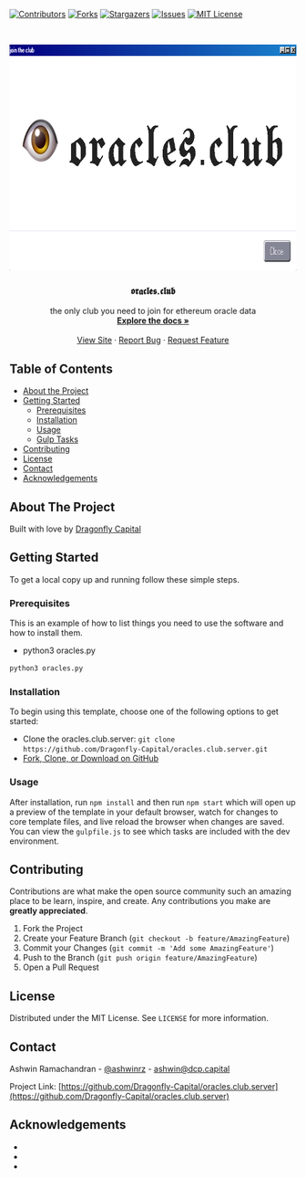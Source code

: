 <!-- PROJECT SHIELDS -->
<!--
*** I'm using markdown "reference style" links for readability.
*** Reference links are enclosed in brackets [ ] instead of parentheses ( ).
*** See the bottom of this document for the declaration of the reference variables
*** for contributors-url, forks-url, etc. This is an optional, concise syntax you may use.
*** https://www.markdownguide.org/basic-syntax/#reference-style-links
-->
[![Contributors][contributors-shield]][contributors-url]
[![Forks][forks-shield]][forks-url]
[![Stargazers][stars-shield]][stars-url]
[![Issues][issues-shield]][issues-url]
[![MIT License][license-shield]][license-url]



<!-- PROJECT LOGO -->
<br />
<p align="center">
  <a href="https://github.com/Dragonfly-Capital/oracles.club.server">
    <img src="img/twitter-card.png" alt="Logo" width="798" height="396">
  </a>

<br/>
  <h3 align="center">𝖔𝖗𝖆𝖈𝖑𝖊𝖘.𝖈𝖑𝖚𝖇</h3>

  <p align="center">
    the only club you need to join for ethereum oracle data
    <br />
    <a href="https://github.com/Dragonfly-Capital/oracles.club.server"><strong>Explore the docs »</strong></a>
    <br />
    <br />
    <a href="https://github.com/Dragonfly-Capital/oracles.club">View Site</a>
    ·
    <a href="https://github.com/Dragonfly-Capital/oracles.club.server/issues">Report Bug</a>
    ·
    <a href="https://github.com/Dragonfly-Capital/oracles.club.server/issues">Request Feature</a>
  </p>
</p>



<!-- TABLE OF CONTENTS -->
## Table of Contents

* [About the Project](#about-the-project)
* [Getting Started](#getting-started)
  * [Prerequisites](#prerequisites)
  * [Installation](#installation)
  * [Usage](#usage)
  * [Gulp Tasks](#gulptasks)
* [Contributing](#contributing)
* [License](#license)
* [Contact](#contact)
* [Acknowledgements](#acknowledgements)



<!-- ABOUT THE PROJECT -->
## About The Project

Built with love by [Dragonfly Capital](https://www.dcp.capital/)

<!-- GETTING STARTED -->
## Getting Started

To get a local copy up and running follow these simple steps.

### Prerequisites

This is an example of how to list things you need to use the software and how to install them.
* python3 oracles.py
```sh
python3 oracles.py
```

### Installation

To begin using this template, choose one of the following options to get started:

-   Clone the oracles.club.server: `git clone https://github.com/Dragonfly-Capital/oracles.club.server.git`
-   [Fork, Clone, or Download on GitHub](https://github.com/Dragonfly-Capital/oracles.club.server)

### Usage

After installation, run `npm install` and then run `npm start` which will open up a preview of the template in your default browser, watch for changes to core template files, and live reload the browser when changes are saved. You can view the `gulpfile.js` to see which tasks are included with the dev environment.

<!-- CONTRIBUTING -->
## Contributing

Contributions are what make the open source community such an amazing place to be learn, inspire, and create. Any contributions you make are **greatly appreciated**.

1. Fork the Project
2. Create your Feature Branch (`git checkout -b feature/AmazingFeature`)
3. Commit your Changes (`git commit -m 'Add some AmazingFeature'`)
4. Push to the Branch (`git push origin feature/AmazingFeature`)
5. Open a Pull Request


<!-- LICENSE -->
## License

Distributed under the MIT License. See `LICENSE` for more information.


<!-- CONTACT -->
## Contact

Ashwin Ramachandran - [@ashwinrz](https://twitter.com/ashwinrz) - ashwin@dcp.capital

Project Link: [https://github.com/Dragonfly-Capital/oracles.club.server](https://github.com/Dragonfly-Capital/oracles.club.server)



<!-- ACKNOWLEDGEMENTS -->
## Acknowledgements

* []()
* []()
* []()


<!-- MARKDOWN LINKS & IMAGES -->
<!-- https://www.markdownguide.org/basic-syntax/#reference-style-links -->
[contributors-shield]: https://img.shields.io/github/contributors/Dragonfly-Capital/oracles.club.svg?style=flat-square
[contributors-url]: https://github.com/Dragonfly-Capital/oracles.club.server/graphs/contributors
[forks-shield]: https://img.shields.io/github/forks/Dragonfly-Capital/oracles.club.svg?style=flat-square
[forks-url]: https://github.com/Dragonfly-Capital/oracles.club.server/network/members
[stars-shield]: https://img.shields.io/github/stars/Dragonfly-Capital/oracles.club.svg?style=flat-square
[stars-url]: https://github.com/Dragonfly-Capital/oracles.club/stargazers
[issues-shield]: https://img.shields.io/github/issues/Dragonfly-Capital/oracles.club.svg?style=flat-square
[issues-url]: https://github.com/Dragonfly-Capital/oracles.club.server/issues
[license-shield]: https://img.shields.io/github/license/Dragonfly-Capital/oracles.club.svg?style=flat-square
[license-url]: https://github.com/Dragonfly-Capital/oracles.club.server/blob/master/LICENSE.txt
